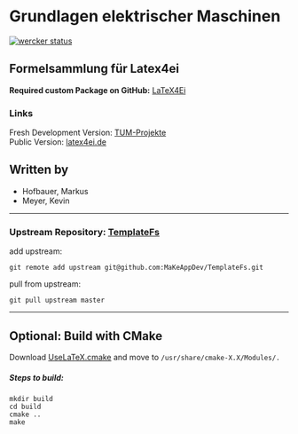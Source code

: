 # Grundlagen elektrischer Maschinen
[![wercker status](https://app.wercker.com/status/7ccdfce702a3a9be40eed086ac654bb6/s "wercker status")](https://app.wercker.com/project/bykey/7ccdfce702a3a9be40eed086ac654bb6)

## Formelsammlung für Latex4ei
**Required custom Package on GitHub:** [LaTeX4Ei](https://github.com/latex4ei/latex4ei-packages)

### Links

Fresh Development Version: [TUM-Projekte](https://makeappdev.github.io/TUM-Projekte/)  
Public Version: [latex4ei.de](http://latex4ei.de)

## Written by
- Hofbauer, Markus
- Meyer, Kevin

--------------------------------------

### Upstream Repository: [TemplateFs](https://github.com/MaKeAppDev/TemplateFs)

add upstream:

    git remote add upstream git@github.com:MaKeAppDev/TemplateFs.git

pull from upstream:

    git pull upstream master

--------------------------------------

## Optional: Build with CMake
Download [UseLaTeX.cmake](https://cmake.org/Wiki/CMakeUserUseLATEX) and move to `/usr/share/cmake-X.X/Modules/.`  

##### Steps to build:
```shell
mkdir build
cd build
cmake ..
make
```
